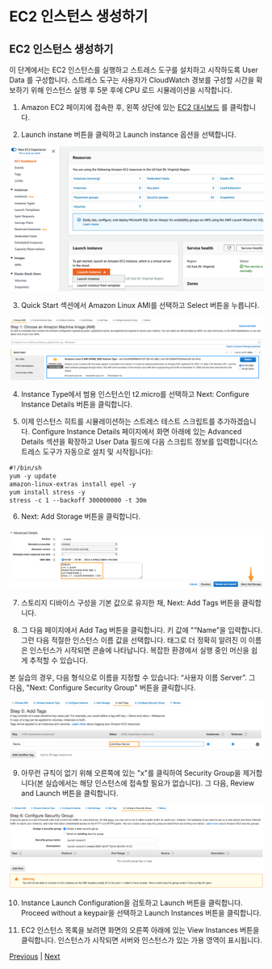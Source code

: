 # EC2 인스턴스 생성하기

## EC2 인스턴스 생성하기
이 단계에서는 EC2 인스턴스를 실행하고 스트레스 도구를 설치하고 시작하도록 User Data  를 구성합니다. 스트레스 도구는 사용자가 CloudWatch 경보를 구성할 시간을 확보하기 위해 인스턴스 실행 후 5분 후에 CPU 로드 시뮬레이션을 시작합니다.

1. Amazon EC2 페이지에 접속한 후, 왼쪽 상단에 있는 [EC2 대시보드](https://console.aws.amazon.com/ec2) 를 클릭합니다.

2. Launch instane 버튼을 클릭하고 Launch instance 옵션을 선택합니다.

![](../../images/ec2_launch_instance.png)

3. Quick Start 섹션에서 Amazon Linux AMI를 선택하고 Select 버튼을 누릅니다.

![](../../images/ec2_ami1.png)

4. Instance Type에서 범용 인스턴스인 t2.micro를 선택하고 Next: Configure Instance Details 버튼을 클릭합니다.

5. 이제 인스턴스 히트를 시뮬레이션하는 스트레스 테스트 스크립트를 추가하겠습니다. Configure Instance Details 페이지에서 화면 아래에 있는 Advanced Details 섹션을 확장하고 User Data 필드에 다음 스크립트 정보를 입력합니다(스트레스 도구가 자동으로 설치 및 시작됩니다):

```
#!/bin/sh 
yum -y update
amazon-linux-extras install epel -y
yum install stress -y
stress -c 1 --backoff 300000000 -t 30m
```

6. Next: Add Storage 버튼을 클릭합니다.

![](../../images/ec2_config_instance2.png)

7. 스토리지 디바이스 구성을 기본 값으로 유지한 채, Next: Add Tags 버튼을 클릭합니다.

8. 그 다음 페이지에서 Add Tag 버튼을 클릭합니다. 키 값에 "“Name”을 입력합니다. 그런 다음 적절한 인스턴스 이름 값을 선택합니다. 태그로 더 정확히 알려진 이 이름은 인스턴스가 시작되면 콘솔에 나타납니다. 복잡한 환경에서 실행 중인 머신을 쉽게 추적할 수 있습니다.

본 실습의 경우, 다음 형식으로 이름을 지정할 수 있습니다: “사용자 이름 Server”. 그 다음, "Next: Configure Security Group" 버튼을 클릭합니다.

![](../../images/ec2_create_tag.png)

9. 아무런 규칙이 없기 위해 오른쪽에 있는 "x"를 클릭하여 Security Group을 제거합니다(본 실습에서는 해당 인스턴스에 접속할 필요가 없습니다). 그 다음, Review and Launch 버튼을 클릭합니다.

![](../../images/ec2_create_secGrp.png)

10. Instance Launch Configuration을 검토하고 Launch 버튼을 클릭합니다. Proceed without a keypair을 선택하고 Launch Instances 버튼을 클릭합니다.

11. EC2 인스턴스 목록을 보려면 화면의 오른쪽 아래에 있는 View Instances 버튼을 클릭합니다. 인스턴스가 시작되면 서버와 인스턴스가 있는 가용 영역이 표시됩니다.

[Previous](./1-monitoring.md) | [Next](./3-monitoring.md)
